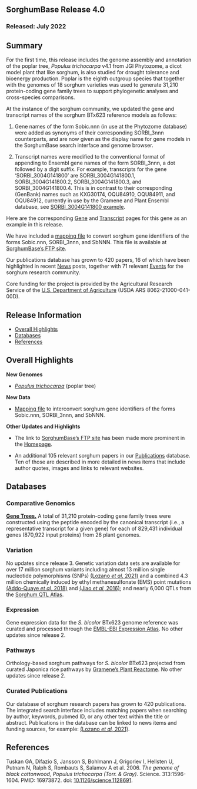 ## SorghumBase Release 4.0
### Released: July 2022
## Summary

For the first time, this release includes the genome assembly and annotation of the poplar tree, _Populus trichocarpa_ v4.1 from JGI Phytozome, a dicot model plant that like sorghum, is also studied for drought tolerance and bioenergy production. Poplar is the eighth outgroup species that together with the genomes of 18 sorghum varieties was used to generate 31,210 protein-coding gene family trees to support phylogenetic analyses and cross-species comparisons.

At the instance of the sorghum community, we updated the gene and transcript names of the sorghum BTx623 reference models as follows: 

1) Gene names of the form Sobic.nnn (in use at the Phytozome database) were added as synonyms of their corresponding SORBI_3nnn counterparts, and are now given as the display name for gene models in the SorghumBase search interface and genome browser.

2) Transcript names were modified to the conventional format of appending to Ensembl gene names of the form SORBI_3nnn, a dot followed by a digit suffix. For example, transcripts for the gene ‘SORBI_3004G141800’ are SORBI_3004G141800.1, SORBI_3004G141800.2, SORBI_3004G141800.3, and SORBI_3004G141800.4. This is in contrast to their corresponding (GenBank) names such as KXG30174, OQU84910, OQU84911, and OQU84912, currently in use by the Gramene and Plant Ensembl database, see [SORBI_3004G141800 example](http://plants.ensembl.org/Sorghum_bicolor/Gene/Summary?g=SORBI_3004G141800;r=4:41625307-41663480).

Here are the corresponding [Gene](https://ensembl.sorghumbase.org/Sorghum_bicolor/Gene/Summary?g=SORBI_3004G141800;r=4:41625307-41663480) and [Transcript](https://ensembl.sorghumbase.org/Sorghum_bicolor/Transcript/Similarity?db=core;g=SORBI_3004G141800;r=4:41625307-41663480;t=SORBI_3004G141800.1) pages for this gene as an example in this release.

We have included a [mapping file](https://ftp.sorghumbase.org/release-4/Sorghum_BTx623_gene_id_mapping_v3.1.1.txt) to convert sorghum gene identifiers of the forms Sobic.nnn, SORBI_3nnn, and SbNNN. This file is available at [SorghumBase’s FTP site](https://ftp.sorghumbase.org/).

Our publications database has grown to 420 papers, 16 of which have been highlighted in recent [News](https://www.sorghumbase.org/posts?categories=research-highlights) posts, together with 71 relevant [Events](https://www.sorghumbase.org/events) for the sorghum research community.

Core funding for the project is provided by the Agricultural Research Service of the [U.S. Department of Agriculture](http://www.usda.gov/) (USDA ARS 8062-21000-041-00D).

## Release Information
- [Overall Highlights](#overall-highlights)
- [Databases](#databases)
- [References](#references)

## Overall Highlights

**New Genomes**

- [_Populus trichocarpa_](https://ensembl.sorghumbase.org/Populus_trichocarpa) (poplar tree)

**New Data**

- [Mapping file](https://ftp.sorghumbase.org/release-4/Sorghum_BTx623_gene_id_mapping_v3.1.1.txt) to interconvert sorghum gene identifiers of the forms Sobic.nnn, SORBI_3nnn, and SbNNN.

**Other Updates and Highlights**

- The link to [SorghumBase’s FTP site](https://ftp.sorghumbase.org/) has been made more prominent in the [Homepage](https://www.sorghumbase.org).

- An additional 105 relevant sorghum papers in our [Publications](https://www.sorghumbase.org/publications) database. Ten of those are described in more detailed in news items that include author quotes, images and links to relevant websites.


## Databases
### Comparative Genomics

[**Gene Trees.**](https://ensembl.sorghumbase.org/prot_tree_stats.html) A total of
31,210 protein-coding gene family trees were constructed using the peptide encoded by
the canonical transcript (i.e., a representative transcript for a given gene) for each
of 829,431 individual genes (870,922 input proteins) from 26 plant genomes.

### Variation

No updates since release 3. Genetic variation data sets are available for over 17 million sorghum variants including almost 13 million single nucleotide
polymorphisms (SNPs) [(Lozano _et al_, 2021)](https://sorghumbase.org/paper/comparative-evolutionary-genetics-of-deleterious-load-in-sorghum-and-maize) and a combined 4.3 million chemically induced by ethyl methanesulfonate (EMS) point mutations [(Addo-Quaye _et al_, 2018)](https://www.sorghumbase.org/paper/19942) and [(Jiao _et al_, 2016)](https://sorghumbase.org/paper/a-sorghum-mutant-resource-as-an-efficient-platform-for-gene-discovery-in-grasses); and nearly 6,000 QTLs from the [Sorghum QTL Atlas](https://aussorgm.org.au/).

### Expression

Gene expression data for the _S. bicolor_ BTx623 genome reference was curated and
processed through the [EMBL-EBI Expression Atlas](https://www.ebi.ac.uk/gxa/plant/experiments). No other updates since release 2.

### Pathways

Orthology-based sorghum pathways for _S. bicolor_ BTx623 projected from curated Japonica rice pathways by [Gramene’s Plant Reactome](https://plantreactome.gramene.org/). No other updates since release 2.

### Curated Publications

Our database of sorghum research papers has grown to 420 publications. The integrated search interface includes matching papers when searching by author, keywords, pubmed ID, or any other text within the title or abstract. Publications in the database can be linked to news items and funding sources, for example: [(Lozano _et al_, 2021)](https://sorghumbase.org/paper/comparative-evolutionary-genetics-of-deleterious-load-in-sorghum-and-maize).


## References

Tuskan GA, Difazio S, Jansson S, Bohlmann J, Grigoriev I, Hellsten U, Putnam N, Ralph S, Rombauts S, Salamov A et al. 2006. _The genome of black cottonwood, Populus trichocarpa (Torr. & Gray)_. Science. 313:1596-1604. 
PMID: 16973872. doi: [10.1126/science.1128691](https://doi.org/10.1126/science.1128691).
